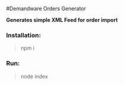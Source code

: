 #Demandware Orders Generator

**Generates simple XML Feed for order import**

### Installation:

> npm i

### Run:

> node index